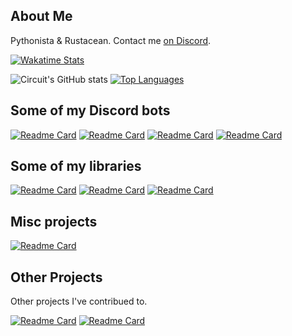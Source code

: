 ## About Me
Pythonista & Rustacean. Contact me [on Discord](https://discord.gg/dGAzZDaTS9).

[![Wakatime Stats](https://wakatime.com/badge/user/3e0ed069-7498-4ab0-9b74-d5ac8e4a364b.svg)](https://wakatime.com/@3e0ed069-7498-4ab0-9b74-d5ac8e4a364b)

![Circuit's GitHub stats](https://github-readme-stats-one-bice.vercel.app/api?username=CircuitSacul&theme=dracula&show_icons=true&include_all_commits=true&count_private=true&role=OWNER,ORGANIZATION_MEMBER,COLLABORATOR)
[![Top Languages](https://github-readme-stats.vercel.app/api/top-langs/?username=CircuitSacul&show_icons=true&theme=dracula)](https://github.com/anuraghazra/github-readme-stats)

## Some of my Discord bots
[![Readme Card](https://github-readme-stats.vercel.app/api/pin/?username=TrigonDev&repo=Starboard&theme=dracula)](https://github.com/TrigonDev/Starboard)
[![Readme Card](https://github-readme-stats.vercel.app/api/pin/?username=TrigonDev&repo=Melody&theme=dracula)](https://github.com/TrigonDev/Melody)
[![Readme Card](https://github-readme-stats.vercel.app/api/pin/?username=TrigonDev&repo=Minigames&theme=dracula)](https://github.com/TrigonDev/Minigames)
[![Readme Card](https://github-readme-stats.vercel.app/api/pin/?username=TrigonDev&repo=GrammarBot&theme=dracula)](https://github.com/TrigonDev/GrammarBot)

## Some of my libraries
[![Readme Card](https://github-readme-stats.vercel.app/api/pin/?username=TrigonDev&repo=apgorm&theme=dracula)](https://github.com/TrigonDev/apgorm)
[![Readme Card](https://github-readme-stats.vercel.app/api/pin/?username=TrigonDev&repo=hikari-clusters&theme=dracula)](https://github.com/TrigonDev/hikari-clusters)
[![Readme Card](https://github-readme-stats.vercel.app/api/pin/?username=TrigonDev&repo=pycooldown&theme=dracula)](https://github.com/TrigonDev/pycooldown)

## Misc projects
[![Readme Card](https://github-readme-stats.vercel.app/api/pin/?username=CircuitSacul&repo=IvyCraft&theme=dracula)](https://github.com/CircuitSacul/IvyCraft)

## Other Projects
Other projects I've contribued to.

[![Readme Card](https://github-readme-stats.vercel.app/api/pin/?username=magpie-dev&repo=hikari-crescent&theme=dracula)](https://github.com/magpie-dev/hikari-crescent)
[![Readme Card](https://github-readme-stats.vercel.app/api/pin/?username=Sigmanificient&repo=mCodingBot&theme=dracula)](https://github.com/Sigmanificient/mCodingBot)
